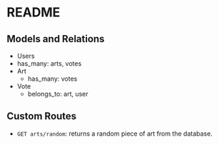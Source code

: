 # README

## Models and Relations
-  Users
  - has_many: arts, votes
- Art
  - has_many: votes
- Vote
  - belongs_to: art, user

## Custom Routes
- ```GET arts/random```: returns a random piece of art from the database.
